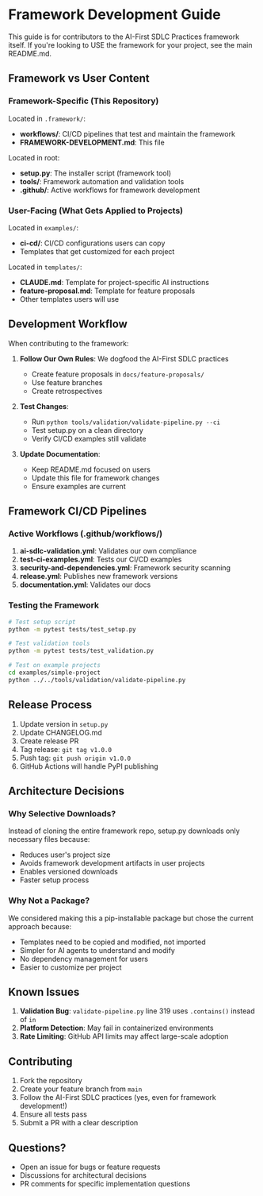 # Framework Development Guide

This guide is for contributors to the AI-First SDLC Practices framework itself. If you're looking to USE the framework for your project, see the main README.md.

## Framework vs User Content

### Framework-Specific (This Repository)

Located in `.framework/`:
- **workflows/**: CI/CD pipelines that test and maintain the framework
- **FRAMEWORK-DEVELOPMENT.md**: This file

Located in root:
- **setup.py**: The installer script (framework tool)
- **tools/**: Framework automation and validation tools
- **.github/**: Active workflows for framework development

### User-Facing (What Gets Applied to Projects)

Located in `examples/`:
- **ci-cd/**: CI/CD configurations users can copy
- Templates that get customized for each project

Located in `templates/`:
- **CLAUDE.md**: Template for project-specific AI instructions
- **feature-proposal.md**: Template for feature proposals
- Other templates users will use

## Development Workflow

When contributing to the framework:

1. **Follow Our Own Rules**: We dogfood the AI-First SDLC practices
   - Create feature proposals in `docs/feature-proposals/`
   - Use feature branches
   - Create retrospectives

2. **Test Changes**: 
   - Run `python tools/validation/validate-pipeline.py --ci`
   - Test setup.py on a clean directory
   - Verify CI/CD examples still validate

3. **Update Documentation**:
   - Keep README.md focused on users
   - Update this file for framework changes
   - Ensure examples are current

## Framework CI/CD Pipelines

### Active Workflows (.github/workflows/)

1. **ai-sdlc-validation.yml**: Validates our own compliance
2. **test-ci-examples.yml**: Tests our CI/CD examples
3. **security-and-dependencies.yml**: Framework security scanning
4. **release.yml**: Publishes new framework versions
5. **documentation.yml**: Validates our docs

### Testing the Framework

```bash
# Test setup script
python -m pytest tests/test_setup.py

# Test validation tools
python -m pytest tests/test_validation.py

# Test on example projects
cd examples/simple-project
python ../../tools/validation/validate-pipeline.py
```

## Release Process

1. Update version in `setup.py`
2. Update CHANGELOG.md
3. Create release PR
4. Tag release: `git tag v1.0.0`
5. Push tag: `git push origin v1.0.0`
6. GitHub Actions will handle PyPI publishing

## Architecture Decisions

### Why Selective Downloads?

Instead of cloning the entire framework repo, setup.py downloads only necessary files because:
- Reduces user's project size
- Avoids framework development artifacts in user projects
- Enables versioned downloads
- Faster setup process

### Why Not a Package?

We considered making this a pip-installable package but chose the current approach because:
- Templates need to be copied and modified, not imported
- Simpler for AI agents to understand and modify
- No dependency management for users
- Easier to customize per project

## Known Issues

1. **Validation Bug**: `validate-pipeline.py` line 319 uses `.contains()` instead of `in`
2. **Platform Detection**: May fail in containerized environments
3. **Rate Limiting**: GitHub API limits may affect large-scale adoption

## Contributing

1. Fork the repository
2. Create your feature branch from `main`
3. Follow the AI-First SDLC practices (yes, even for framework development!)
4. Ensure all tests pass
5. Submit a PR with a clear description

## Questions?

- Open an issue for bugs or feature requests
- Discussions for architectural decisions
- PR comments for specific implementation questions